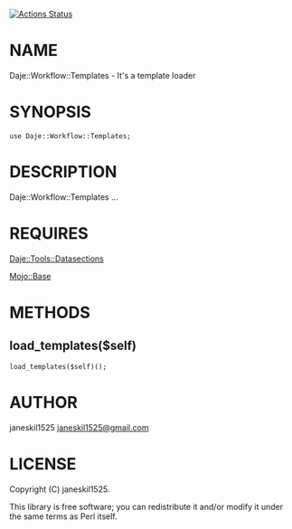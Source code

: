 [![Actions Status](https://github.com/janeskil1525/Daje-Workflow-Templates/actions/workflows/test.yml/badge.svg)](https://github.com/janeskil1525/Daje-Workflow-Templates/actions)
# NAME

Daje::Workflow::Templates - It's a template loader

# SYNOPSIS

    use Daje::Workflow::Templates;

# DESCRIPTION

Daje::Workflow::Templates ...

# REQUIRES

[Daje::Tools::Datasections](https://metacpan.org/pod/Daje%3A%3ATools%3A%3ADatasections) 

[Mojo::Base](https://metacpan.org/pod/Mojo%3A%3ABase) 

# METHODS

## load\_templates($self)

    load_templates($self)();

# AUTHOR

janeskil1525 <janeskil1525@gmail.com>

# LICENSE

Copyright (C) janeskil1525.

This library is free software; you can redistribute it and/or modify
it under the same terms as Perl itself.
